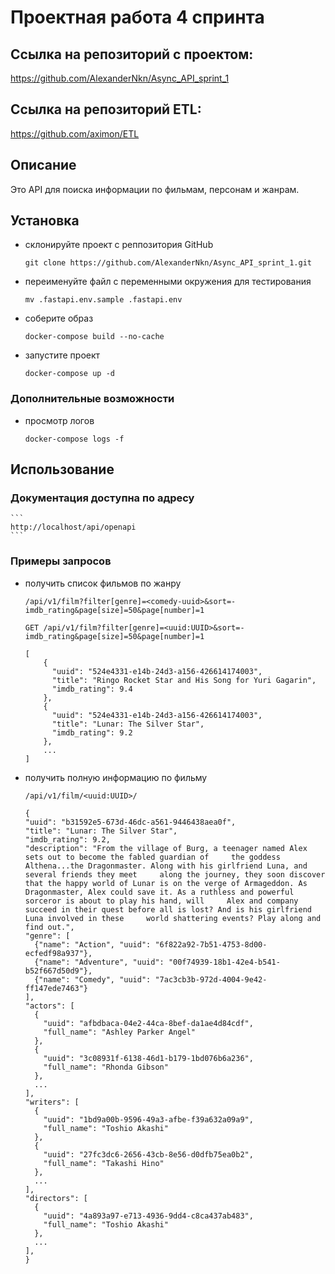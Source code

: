 # Проектная работа 4 спринта

## Ссылка на репозиторий с проектом:
https://github.com/AlexanderNkn/Async_API_sprint_1

## Ссылка на репозиторий ETL:
https://github.com/aximon/ETL

## Описание
Это API для поиска информации по фильмам, персонам и жанрам.

## Установка
- склонируйте проект с реппозитория GitHub
    ```
    git clone https://github.com/AlexanderNkn/Async_API_sprint_1.git
    ```
- переименуйте файл с переменными окружения для тестирования
    ```
    mv .fastapi.env.sample .fastapi.env
    ```
- соберите образ
    ```
    docker-compose build --no-cache
    ```
- запустите проект
    ```
    docker-compose up -d
    ```

### Дополнительные возможности
- просмотр логов
    ```
    docker-compose logs -f
    ```

## Использование

### Документация доступна по адресу
    ```
    http://localhost/api/openapi
    ```
### Примеры запросов
- получить список фильмов по жанру
    ```
    /api/v1/film?filter[genre]=<comedy-uuid>&sort=-imdb_rating&page[size]=50&page[number]=1
    ```
    ```
    GET /api/v1/film?filter[genre]=<uuid:UUID>&sort=-imdb_rating&page[size]=50&page[number]=1

    [
        {
          "uuid": "524e4331-e14b-24d3-a156-426614174003",
          "title": "Ringo Rocket Star and His Song for Yuri Gagarin",
          "imdb_rating": 9.4
        },
        {
          "uuid": "524e4331-e14b-24d3-a156-426614174003",
          "title": "Lunar: The Silver Star",
          "imdb_rating": 9.2
        },
        ...
    ] 
    ```
- получить полную информацию по фильму
    ```
    /api/v1/film/<uuid:UUID>/
    ```
    ```
    {
    "uuid": "b31592e5-673d-46dc-a561-9446438aea0f",
    "title": "Lunar: The Silver Star",
    "imdb_rating": 9.2,
    "description": "From the village of Burg, a teenager named Alex sets out to become the fabled guardian of     the goddess Althena...the Dragonmaster. Along with his girlfriend Luna, and several friends they meet     along the journey, they soon discover that the happy world of Lunar is on the verge of Armageddon. As     Dragonmaster, Alex could save it. As a ruthless and powerful sorceror is about to play his hand, will     Alex and company succeed in their quest before all is lost? And is his girlfriend Luna involved in these     world shattering events? Play along and find out.",
    "genre": [
      {"name": "Action", "uuid": "6f822a92-7b51-4753-8d00-ecfedf98a937"},
      {"name": "Adventure", "uuid": "00f74939-18b1-42e4-b541-b52f667d50d9"},
      {"name": "Comedy", "uuid": "7ac3cb3b-972d-4004-9e42-ff147ede7463"}
    ],
    "actors": [
      {
        "uuid": "afbdbaca-04e2-44ca-8bef-da1ae4d84cdf",
        "full_name": "Ashley Parker Angel"
      },
      {
        "uuid": "3c08931f-6138-46d1-b179-1bd076b6a236",
        "full_name": "Rhonda Gibson"
      },
      ...
    ],
    "writers": [
      {
        "uuid": "1bd9a00b-9596-49a3-afbe-f39a632a09a9",
        "full_name": "Toshio Akashi"
      },
      {
        "uuid": "27fc3dc6-2656-43cb-8e56-d0dfb75ea0b2",
        "full_name": "Takashi Hino"
      },
      ...
    ],
    "directors": [
      {
        "uuid": "4a893a97-e713-4936-9dd4-c8ca437ab483",
        "full_name": "Toshio Akashi"
      },
      ...
    ],
    }
    ```
